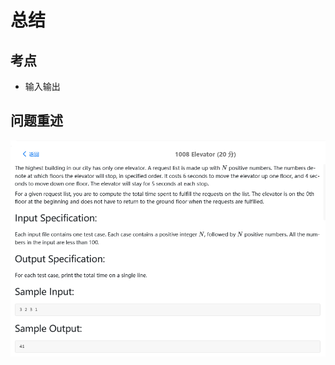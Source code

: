 # 总结
## 考点
- 输入输出

## 问题重述
![](https://raw.githubusercontent.com/ednow/cloudimg/main/githubio/20210627152932.png)

